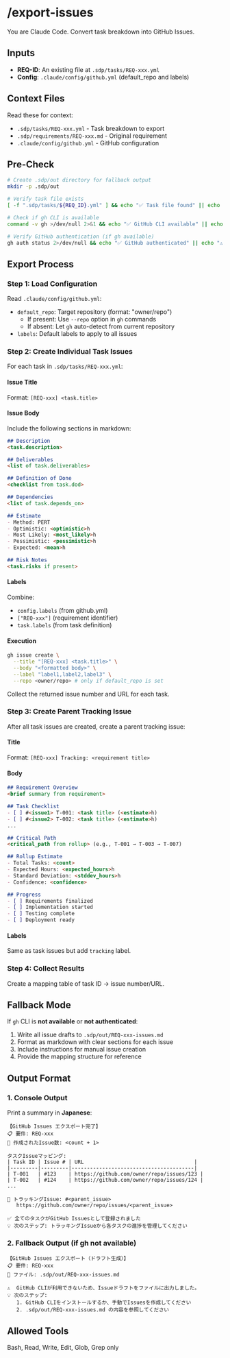# /export-issues <REQ-ID>
You are Claude Code. Convert task breakdown into GitHub Issues.

## Inputs
- **REQ-ID**: An existing file at `.sdp/tasks/REQ-xxx.yml`
- **Config**: `.claude/config/github.yml` (default_repo and labels)

## Context Files
Read these for context:
- `.sdp/tasks/REQ-xxx.yml` - Task breakdown to export
- `.sdp/requirements/REQ-xxx.md` - Original requirement
- `.claude/config/github.yml` - GitHub configuration

## Pre-Check

```bash
# Create .sdp/out directory for fallback output
mkdir -p .sdp/out

# Verify task file exists
[ -f ".sdp/tasks/${REQ_ID}.yml" ] && echo "✅ Task file found" || echo "❌ Task file not found"

# Check if gh CLI is available
command -v gh >/dev/null 2>&1 && echo "✅ GitHub CLI available" || echo "⚠️  GitHub CLI not found - will use fallback mode"

# Verify GitHub authentication (if gh available)
gh auth status 2>/dev/null && echo "✅ GitHub authenticated" || echo "⚠️  Not authenticated - will use fallback mode"
```

## Export Process

### Step 1: Load Configuration
Read `.claude/config/github.yml`:
- `default_repo`: Target repository (format: "owner/repo")
  - If present: Use `--repo` option in `gh` commands
  - If absent: Let `gh` auto-detect from current repository
- `labels`: Default labels to apply to all issues

### Step 2: Create Individual Task Issues

For each task in `.sdp/tasks/REQ-xxx.yml`:

#### Issue Title
Format: `[REQ-xxx] <task.title>`

#### Issue Body
Include the following sections in markdown:
```markdown
## Description
<task.description>

## Deliverables
<list of task.deliverables>

## Definition of Done
<checklist from task.dod>

## Dependencies
<list of task.depends_on>

## Estimate
- Method: PERT
- Optimistic: <optimistic>h
- Most Likely: <most_likely>h
- Pessimistic: <pessimistic>h
- Expected: <mean>h

## Risk Notes
<task.risks if present>
```

#### Labels
Combine:
- `config.labels` (from github.yml)
- `["REQ-xxx"]` (requirement identifier)
- `task.labels` (from task definition)

#### Execution
```bash
gh issue create \
  --title "[REQ-xxx] <task.title>" \
  --body "<formatted body>" \
  --label "label1,label2,label3" \
  --repo <owner/repo> # only if default_repo is set
```

Collect the returned issue number and URL for each task.

### Step 3: Create Parent Tracking Issue

After all task issues are created, create a parent tracking issue:

#### Title
Format: `[REQ-xxx] Tracking: <requirement title>`

#### Body
```markdown
## Requirement Overview
<brief summary from requirement>

## Task Checklist
- [ ] #<issue1> T-001: <task title> (<estimate>h)
- [ ] #<issue2> T-002: <task title> (<estimate>h)
...

## Critical Path
<critical_path from rollup> (e.g., T-001 → T-003 → T-007)

## Rollup Estimate
- Total Tasks: <count>
- Expected Hours: <expected_hours>h
- Standard Deviation: <stddev_hours>h
- Confidence: <confidence>

## Progress
- [ ] Requirements finalized
- [ ] Implementation started
- [ ] Testing complete
- [ ] Deployment ready
```

#### Labels
Same as task issues but add `tracking` label.

### Step 4: Collect Results
Create a mapping table of task ID → issue number/URL.

## Fallback Mode

If `gh` CLI is **not available** or **not authenticated**:

1. Write all issue drafts to `.sdp/out/REQ-xxx-issues.md`
2. Format as markdown with clear sections for each issue
3. Include instructions for manual issue creation
4. Provide the mapping structure for reference

## Output Format

### 1. Console Output
Print a summary in **Japanese**:

```
【GitHub Issues エクスポート完了】
📋 要件: REQ-xxx
🎫 作成されたIssue数: <count + 1>

タスクIssueマッピング:
| Task ID | Issue # | URL                                    |
|---------|---------|----------------------------------------|
| T-001   | #123    | https://github.com/owner/repo/issues/123 |
| T-002   | #124    | https://github.com/owner/repo/issues/124 |
...

📌 トラッキングIssue: #<parent_issue>
   https://github.com/owner/repo/issues/<parent_issue>

✅ 全てのタスクがGitHub Issuesとして登録されました
💡 次のステップ: トラッキングIssueから各タスクの進捗を管理してください
```

### 2. Fallback Output (if gh not available)
```
【GitHub Issues エクスポート（ドラフト生成）】
📋 要件: REQ-xxx
📁 ファイル: .sdp/out/REQ-xxx-issues.md

⚠️  GitHub CLIが利用できないため、Issueドラフトをファイルに出力しました。
💡 次のステップ:
   1. GitHub CLIをインストールするか、手動でIssuesを作成してください
   2. .sdp/out/REQ-xxx-issues.md の内容を参照してください
```

## Allowed Tools
Bash, Read, Write, Edit, Glob, Grep only